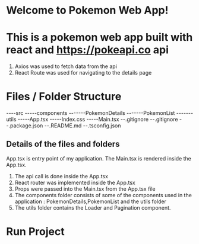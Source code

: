 # Welcome to Pokemon Web App!

# This is a pokemon web app built with react and https://pokeapi.co api

1.  Axios was used to fetch data from the api
2.  React Route was used for navigating to the details page

# Files / Folder Structure

----src
-----components
-------PokemonDetails
-------PokemonList
-------utils
-----App.tsx
-----Index.css
-----Main.tsx
--.gitignore
--.gitignore
--.package.json
--.README.md
--.tsconfig.json

## Details of the files and folders

App.tsx is entry point of my application. The Main.tsx is rendered inside the App.tsx.

1.  The api call is done inside the App.tsx
2.  React router was implemented inside the App.tsx
3.  Props were passed into the Main.tsx from the App.tsx file
4.  The components folder consists of some of the components used in the application : PokemonDetails,PokemonList and the utils folder
5.  The utils folder contains the Loader and Pagination component.

# Run Project
